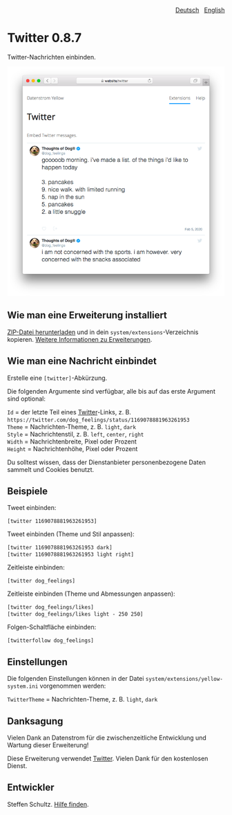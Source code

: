 <p align="right"><a href="README-de.md">Deutsch</a> &nbsp; <a href="README.md">English</a></p>

# Twitter 0.8.7

Twitter-Nachrichten einbinden.

<p align="center"><img src="twitter-screenshot.png?raw=true" alt="Bildschirmfoto"></p>

## Wie man eine Erweiterung installiert

[ZIP-Datei herunterladen](https://github.com/datenstrom/yellow-extensions/raw/main/downloads/twitter.zip) und in dein `system/extensions`-Verzeichnis kopieren. [Weitere Informationen zu Erweiterungen](https://github.com/annaesvensson/yellow-update/tree/main/README-de.md).

## Wie man eine Nachricht einbindet

Erstelle eine `[twitter]`-Abkürzung. 

Die folgenden Argumente sind verfügbar, alle bis auf das erste Argument sind optional:
 
`Id` = der letzte Teil eines [Twitter](https://www.twitter.com)-Links, z. B. `https://twitter.com/dog_feelings/status/1169078881963261953`  
`Theme` = Nachrichten-Theme, z. B. `light`, `dark`  
`Style` = Nachrichtenstil, z. B. `left`, `center`, `right`  
`Width` = Nachrichtenbreite, Pixel oder Prozent  
`Height` = Nachrichtenhöhe, Pixel oder Prozent  

Du solltest wissen, dass der Dienstanbieter personenbezogene Daten sammelt und Cookies benutzt.

## Beispiele

Tweet einbinden:

    [twitter 1169078881963261953]

Tweet einbinden (Theme und Stil anpassen):

    [twitter 1169078881963261953 dark]
    [twitter 1169078881963261953 light right]

Zeitleiste einbinden:

    [twitter dog_feelings]

Zeitleiste einbinden (Theme und Abmessungen anpassen):

    [twitter dog_feelings/likes]
    [twitter dog_feelings/likes light - 250 250]

Folgen-Schaltfläche einbinden:

    [twitterfollow dog_feelings]

## Einstellungen

Die folgenden Einstellungen können in der Datei `system/extensions/yellow-system.ini` vorgenommen werden:

`TwitterTheme` = Nachrichten-Theme, z. B. `light`, `dark`  

## Danksagung

Vielen Dank an Datenstrom für die zwischenzeitliche Entwicklung und Wartung dieser Erweiterung!

Diese Erweiterung verwendet [Twitter](https://www.twitter.com). Vielen Dank für den kostenlosen Dienst.

## Entwickler

Steffen Schultz. [Hilfe finden](https://datenstrom.se/de/yellow/help/).
